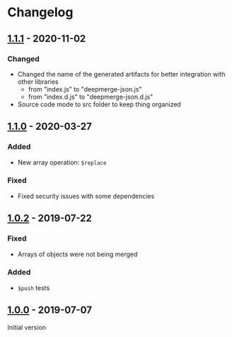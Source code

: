 # Changelog

## [1.1.1] - 2020-11-02
### Changed
* Changed the name of the generated artifacts for better integration with other libraries
	* from "index.js" to "deepmerge-json.js"
	* from "index.d.js" to "deepmerge-json.d.js"
* Source code mode to src folder to keep thing organized


## [1.1.0] - 2020-03-27
### Added
* New array operation: `$replace`

### Fixed
* Fixed security issues with some dependencies


## [1.0.2] - 2019-07-22
### Fixed
* Arrays of objects were not being merged

### Added
* `$push` tests


## [1.0.0] - 2019-07-07
Initial version


[1.1.1]: https://github.com/kleber-swf/deepmerge-json/tree/v1.1.1
[1.1.0]: https://github.com/kleber-swf/deepmerge-json/tree/v1.1.0
[1.0.2]: https://github.com/kleber-swf/deepmerge-json/tree/v1.0.2
[1.0.0]: https://github.com/kleber-swf/deepmerge-json/tree/v1.0.0